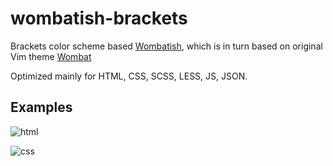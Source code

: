 wombatish-brackets
==================

Brackets color scheme based [Wombatish](https://github.com/vlad-saling/wombatish), which is in turn based on original Vim theme [Wombat](http://dengmao.wordpress.com/2007/01/22/vim-color-scheme-wombat/)


Optimized mainly for HTML, CSS, SCSS, LESS, JS, JSON.


Examples
----------

![html](https://dl.dropboxusercontent.com/u/33040431/brackets-html.png)

![css](https://dl.dropboxusercontent.com/u/33040431/brackets-scss.png)